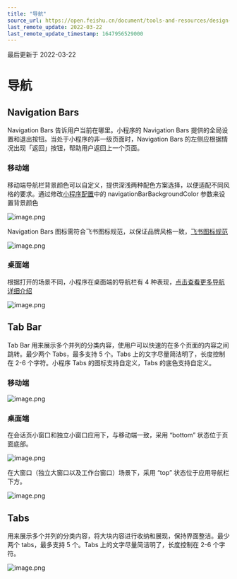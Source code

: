 ```yaml
---
title: "导航"
source_url: https://open.feishu.cn/document/tools-and-resources/design-specification/gadget-design-specification/visual-specifications/navigation
last_remote_update: 2022-03-22
last_remote_update_timestamp: 1647956529000
---
```

最后更新于 2022-03-22

# 导航
## Navigation Bars
Navigation Bars 告诉用户当前在哪里。小程序的 Navigation Bars 提供的全局设置和退出按钮。当处于小程序的非一级页面时，Navigation Bars 的左侧应根据情况出现「返回」按钮，帮助用户返回上一个页面。

### 移动端
移动端导航栏背景颜色可以自定义，提供深浅两种配色方案选择，以便适配不同风格的要求。通过修改[小程序配置](https://open.feishu.cn/document/uYjL24iN/uEDNuEDNuEDN)中的 navigationBarBackgroundColor 参数来设置背景颜色

![image.png](https://sf3-cn.feishucdn.com/obj/open-platform-opendoc/03421062609e9eefee18e42dbd449304_op4lEUzTGj.png?lazyload=true&width=1920&height=448)

Navigation Bars 图标需符合飞书图标规范，以保证品牌风格一致，[飞书图标规范](https://bytedance.feishu.cn/docs/doccnlGAbKyIgWWvWhuhpUO6TTe)

![image.png](https://sf3-cn.feishucdn.com/obj/open-platform-opendoc/166de10594a97d74581592595644e907_hCOc2rkUey.png?lazyload=true&width=1920&height=736)

### 桌面端
根据打开的场景不同，小程序在桌面端的导航栏有 4 种表现，[点击查看更多导航详细介绍](https://open.feishu.cn/document/uYjL24iN/ukjNzUjL5YzM14SO2MTN)

![image.png](https://sf3-cn.feishucdn.com/obj/open-platform-opendoc/766bdccff1edee2ac4d8f89c6889563e_rLkwnX937r.png?lazyload=true&width=1920&height=1460)

## Tab Bar
Tab Bar 用来展示多个并列的分类内容，使用户可以快速的在多个页面的内容之间跳转。最少两个 Tabs，最多支持 5 个。Tabs 上的文字尽量简洁明了，长度控制在 2-6 个字符。小程序 Tabs 的图标支持自定义，Tabs 的底色支持自定义。

### 移动端

![image.png](https://sf3-cn.feishucdn.com/obj/open-platform-opendoc/e4951024a8625fcb23ae9b2545eec8af_2az45kybQA.png?lazyload=true&width=2000&height=1816)

### 桌面端
在会话页小窗口和独立小窗口应用下，与移动端一致，采用 “bottom” 状态位于页面底部。

![image.png](https://sf3-cn.feishucdn.com/obj/open-platform-opendoc/f6eb187d90522ac4be3aaf569a3da406_nxEJeCPuAW.png?lazyload=true&width=4360&height=1704)

在大窗口（独立大窗口以及工作台窗口）场景下，采用 “top” 状态位于应用导航栏下方。

![image.png](https://sf3-cn.feishucdn.com/obj/open-platform-opendoc/de97367d54fdfe7a2f424f2742276d63_vJPmVh0tSW.png?lazyload=true&width=5160&height=2800)

## Tabs
用来展示多个并列的分类内容，将大块内容进行收纳和展现，保持界面整洁。最少两个 tabs，最多支持 5 个。Tabs 上的文字尽量简洁明了，长度控制在 2-6 个字符。

![image.png](https://sf3-cn.feishucdn.com/obj/open-platform-opendoc/39facc15253662a75939825e2ca07bca_BoqIGI4m3U.png?lazyload=true&width=1920&height=828)
